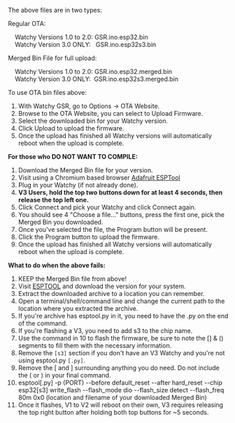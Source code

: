 The above files are in two types:

Regular OTA:

&nbsp;&nbsp;&nbsp;&nbsp;Watchy Versions 1.0 to 2.0: GSR.ino.esp32.bin<br>
&nbsp;&nbsp;&nbsp;&nbsp;Watchy Version 3.0 ONLY:&nbsp;&nbsp; GSR.ino.esp32s3.bin


Merged Bin File for full upload:

&nbsp;&nbsp;&nbsp;&nbsp;Watchy Versions 1.0 to 2.0: GSR.ino.esp32.merged.bin<br>
&nbsp;&nbsp;&nbsp;&nbsp;Watchy Version 3.0 ONLY:&nbsp;&nbsp;GSR.ino.esp32s3.merged.bin


To use OTA bin files above:
1. With Watchy GSR, go to Options -> OTA Website.
2. Browse to the OTA Website, you can select to Upload Firmware.
3. Select the downloaded bin for your Watchy version.
4. Click Upload to upload the firmware.
5. Once the upload has finished all Watchy versions will automatically reboot when the upload is complete.

**For those who DO NOT WANT TO COMPILE:**

1. Download the Merged Bin file for your version.
2. Visit using a Chromium based browser [Adafruit ESPTool](<https://adafruit.github.io/Adafruit_WebSerial_ESPTool/> "Adafruit ESPTool")
3. Plug in your Watchy (if not already done).
4. **V3 Users, hold the top two buttons down for at least 4 seconds, then release the top left one.**
5. Click Connect and pick your Watchy and click Connect again.
6. You should see 4 "Choose a file..." buttons, press the first one, pick the Merged Bin you downloaded.
7. Once you've selected the file, the Program button will be present.
8. Click the Program button to upload the firmware.
9. Once the upload has finished all Watchy versions will automatically reboot when the upload is complete.

**What to do when the above fails:**

1. KEEP the Merged Bin file from above!
2. Visit [ESPTOOL](<https://github.com/espressif/esptool/releases> "ESPTool") and download the version for your system.
3. Extract the downloaded archive to a location you can remember.
4. Open a terminal/shell/command line and change the current path to the location where you extracted the archive.
5. If you're archive has esptool.py in it, you need to have the .py on the end of the command.
6. If you're flashing a V3, you need to add s3 to the chip name.
7. Use the command in 10 to flash the firmware, be sure to note the \[\] & \(\) segments to fill them with the necessary information.
8. Remove the `[s3]` section if you don't have an V3 Watchy and you're not using esptool.py `[.py]`.
9. Remove the \[ and \] surrounding anything you do need.  Do not include the \( or \) in your final command.
10. esptool\[.py\] -p \(PORT\)  --before default_reset --after hard_reset --chip esp32\[s3\] write_flash --flash_mode dio --flash_size detect --flash_freq 80m 0x0 \(location and filename of your downloaded Merged Bin\)
11. Once it flashes, V1 to V2 will reboot on their own, V3 requires releasing the top right button after holding both top buttons for ~5 seconds.
